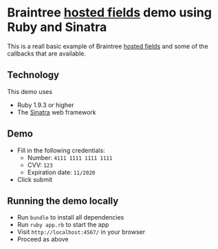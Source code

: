 # Braintree [hosted fields](https://developers.braintreepayments.com/javascript+ruby/guides/hosted-fields/) demo using Ruby and Sinatra

This is a reall basic example of Braintree [hosted fields](https://developers.braintreepayments.com/javascript+ruby/guides/hosted-fields/) and some of the callbacks that are available. 

## Technology

This demo uses

* Ruby 1.9.3 or higher
* The [Sinatra](http://www.sinatrarb.com/) web framework

## Demo

* Fill in the following credentials:
  * Number: `4111 1111 1111 1111`
  * CVV: `123`
  * Expiration date: `11/2020`
* Click submit

## Running the demo locally

* Run `bundle` to install all dependencies
* Run `ruby app.rb` to start the app
* Visit `http://localhost:4567/` in your browser
* Proceed as above
